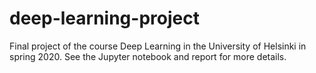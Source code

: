 # deep-learning-project

Final project of the course Deep Learning in the University of Helsinki in spring 2020. See the Jupyter notebook and report for more details.
